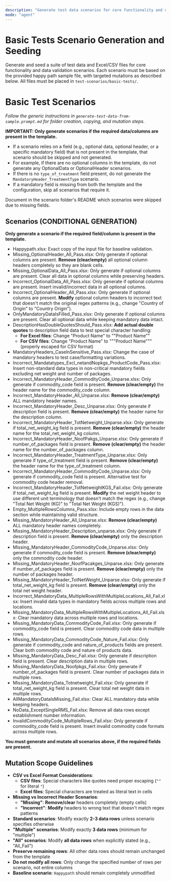 ```yaml
---
description: "Generate test data scenarios for core functionality and data validation in the basic-tests folder. Strictly follow the scenario list and mutation instructions below."
mode: "agent"
---
```



# Basic Tests Scenario Generation and Seeding


Generate and seed a suite of test data and Excel/CSV files for core functionality and data validation scenarios. Each scenario must be based on the provided happy path sample file, with targeted mutations as described below. All files must be placed in `test-scenarios/basic-tests/`.


# Basic Test Scenarios

_Follow the generic instructions in `generate-test-data-from-sample.prompt.md` for folder creation, copying, and mutation steps._

**IMPORTANT: Only generate scenarios if the required data/columns are present in the template.**

- If a scenario relies on a field (e.g., optional data, optional header, or a specific mandatory field) that is not present in the template, that scenario should be skipped and not generated.
- For example, if there are no optional columns in the template, do not generate any OptionalData or OptionalHeader scenarios.
- If there is no `type_of_treatment` field present, do not generate the `MandatoryHeader_TreatmentType` scenario.
- If a mandatory field is missing from both the template and the configuration, skip all scenarios that require it.

Document in the scenario folder's README which scenarios were skipped due to missing fields.

## Scenarios (CONDITIONAL GENERATION)

**Only generate a scenario if the required field/column is present in the template.**

- Happypath.xlsx: Exact copy of the input file for baseline validation.
- Missing_OptionalHeader_All_Pass.xlsx: Only generate if optional columns are present. **Remove (clear/empty)** all optional column headers completely so they are blank cells.
- Missing_OptionalData_All_Pass.xlsx: Only generate if optional columns are present. Clear all data in optional columns while preserving headers.
- Incorrect_OptionalData_All_Pass.xlsx: Only generate if optional columns are present. Insert invalid/incorrect data in all optional columns.
- Incorrect_OptionalHeader_All_Pass.xlsx: Only generate if optional columns are present. **Modify** optional column headers to incorrect text that doesn't match the original regex patterns (e.g., change "Country of Origin" to "Country Origin").
- OnlyMandatoryDataIsFilled_Pass.xlsx: Only generate if optional columns are present. Clear all optional data while keeping mandatory data intact.
- DescriptionHasDoubleQuotesShould_Pass.xlsx: **Add actual double quotes** to description field data to test special character handling:
  - **For Excel files**: Change "Product Name" to "\"Product Name\""
  - **For CSV files**: Change "Product Name" to "\"\"Product Name\"\"" (properly escaped for CSV format)
- MandatoryHeaders_CaseInSensitive_Pass.xlsx: Change the case of mandatory headers to test case/formatting variations.
- Incorrect_Mandatatypes_Excl_netandNopkgs_ProductCode_Pass.xlsx: Insert non-standard data types in non-critical mandatory fields excluding net weight and number of packages.
- Incorrect_MandatoryHeader_CommodityCode_Unparse.xlsx: Only generate if commodity_code field is present. **Remove (clear/empty)** the header name for the commodity_code column.
- Incorrect_MandatoryHeader_All_Unparse.xlsx: **Remove (clear/empty)** ALL mandatory header names.
- Incorrect_MandatoryHeader_Desc_Unparse.xlsx: Only generate if description field is present. **Remove (clear/empty)** the header name for the description column.
- Incorrect_MandatoryHeader_TotNetweight_Unparse.xlsx: Only generate if total_net_weight_kg field is present. **Remove (clear/empty)** the header name for the total_net_weight_kg column.
- Incorrect_MandatoryHeader_NoofPakgs_Unparse.xlsx: Only generate if number_of_packages field is present. **Remove (clear/empty)** the header name for the number_of_packages column.
- Incorrect_MandatoryHeader_TreatmentType_Unparse.xlsx: Only generate if type_of_treatment field is present. **Remove (clear/empty)** the header name for the type_of_treatment column.
- Incorrect_MandatoryHeader_CommodityCode_Unparse.xlsx: Only generate if commodity_code field is present. Alternative test for commodity code header removal.
- Incorrect_MandatoryHeader_TotNetweightKGS_Fail.xlsx: Only generate if total_net_weight_kg field is present. **Modify** the net weight header to use different unit terminology that doesn't match the regex (e.g., change "Total Net Weight (KG)" to "Total Net Weight (KGS)").
- Empty_MultipleRowsColumns_Pass.xlsx: Include empty rows in the data section while maintaining valid structure.
- Missing_MandatoryHeader_All_Unparse.xlsx: **Remove (clear/empty)** ALL mandatory header names completely.
- Missing_MandatoryHeader_Description_unparse.xlsx: Only generate if description field is present. **Remove (clear/empty)** only the description header.
- Missing_MandatoryHeader_CommodityCode_Unparse.xlsx: Only generate if commodity_code field is present. **Remove (clear/empty)** only the commodity code header.
- Missing_MandatoryHeader_NoofPacakges_Unparse.xlsx: Only generate if number_of_packages field is present. **Remove (clear/empty)** only the number of packages header.
- Missing_MandatoryHeader_TotNetWeight_Unparse.xlsx: Only generate if total_net_weight_kg field is present. **Remove (clear/empty)** only the total net weight header.
- Incorrect_MandatoryData_MultipleRowsWithMultipleLocations_All_Fail.xlsx: Insert invalid data types in mandatory fields across multiple rows and locations.
- Missing_MandatoryData_MultipleRowsWithMultipleLocations_All_Fail.xlsx: Clear mandatory data across multiple rows and locations.
- Missing_MandatoryData_CommodityCode_Fail.xlsx: Only generate if commodity_code field is present. Clear commodity code data in multiple rows.
- Missing_MandatoryData_CommodityCode_Nature_Fail.xlsx: Only generate if commodity_code and nature_of_products fields are present. Clear both commodity code and nature of products data.
- Missing_MandatoryData_Desc_Fail.xlsx: Only generate if description field is present. Clear description data in multiple rows.
- Missing_MandatoryData_Noofpkgs_Fail.xlsx: Only generate if number_of_packages field is present. Clear number of packages data in multiple rows.
- Missing_MandatoryData_Totnetweight_Fail.xlsx: Only generate if total_net_weight_kg field is present. Clear total net weight data in multiple rows.
- AllMandatoryDataIsMissing_Fail.xlsx: Clear ALL mandatory data while keeping headers.
- NoData_ExceptSingleRMS_Fail.xlsx: Remove all data rows except establishment number information.
- InvalidCommodityCode_MultipleRows_Fail.xlsx: Only generate if commodity_code field is present. Insert invalid commodity code formats across multiple rows.

**You must generate and mutate all scenarios above, if the required fields are present.**

## Mutation Scope Guidelines

- **CSV vs Excel Format Considerations**:
  - **CSV files**: Special characters like quotes need proper escaping (`""` for literal `"`)
  - **Excel files**: Special characters are treated as literal text in cells
- **Missing vs Incorrect Header Scenarios**:
  - **"Missing"**: **Remove/clear** headers completely (empty cells)
  - **"Incorrect"**: **Modify** headers to wrong text that doesn't match regex patterns
- **Standard scenarios**: Modify exactly **2-3 data rows** unless scenario specifies otherwise
- **"Multiple" scenarios**: Modify exactly **3 data rows** (minimum for "multiple")
- **"All" scenarios**: Modify **all data rows** when explicitly stated (e.g., "All_Fail")
- **Preserve remaining rows**: All other data rows should remain unchanged from the template
- **Do not modify all rows**: Only change the specified number of rows per scenario, not entire columns
- **Baseline scenario**: `Happypath` should remain completely unmodified
